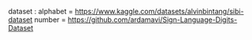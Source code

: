 dataset : 
alphabet = https://www.kaggle.com/datasets/alvinbintang/sibi-dataset
number = https://github.com/ardamavi/Sign-Language-Digits-Dataset
